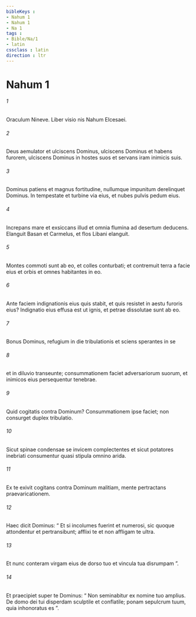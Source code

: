 ```yaml
---
bibleKeys : 
- Nahum 1
- Nahum 1
- Na 1
tags : 
- Bible/Na/1
- latin
cssclass : latin
direction : ltr
---
```


# Nahum 1

###### 1
Oraculum Nineve. Liber visio nis Nahum Elcesaei.
###### 2
Deus aemulator et ulciscens Dominus, ulciscens Dominus et habens furorem, ulciscens Dominus in hostes suos et servans iram inimicis suis.
###### 3
Dominus patiens et magnus fortitudine, nullumque impunitum derelinquet Dominus. In tempestate et turbine via eius, et nubes pulvis pedum eius.
###### 4
Increpans mare et exsiccans illud et omnia flumina ad desertum deducens. Elanguit Basan et Carmelus, et flos Libani elanguit.
###### 5
Montes commoti sunt ab eo, et colles conturbati; et contremuit terra a facie eius et orbis et omnes habitantes in eo.
###### 6
Ante faciem indignationis eius quis stabit, et quis resistet in aestu furoris eius? Indignatio eius effusa est ut ignis, et petrae dissolutae sunt ab eo.
###### 7
Bonus Dominus, refugium in die tribulationis et sciens sperantes in se
###### 8
et in diluvio transeunte; consummationem faciet adversariorum suorum, et inimicos eius persequentur tenebrae.
###### 9
Quid cogitatis contra Dominum? Consummationem ipse faciet; non consurget duplex tribulatio.
###### 10
Sicut spinae condensae se invicem complectentes et sicut potatores inebriati consumentur quasi stipula omnino arida.
###### 11
Ex te exivit cogitans contra Dominum malitiam, mente pertractans praevaricationem.
###### 12
Haec dicit Dominus: “ Et si incolumes fuerint et numerosi, sic quoque attondentur et pertransibunt; afflixi te et non affligam te ultra.
###### 13
Et nunc conteram virgam eius de dorso tuo et vincula tua disrumpam ”.
###### 14
Et praecipiet super te Dominus: “ Non seminabitur ex nomine tuo amplius. De domo dei tui disperdam sculptile et conflatile; ponam sepulcrum tuum, quia inhonoratus es ”.

